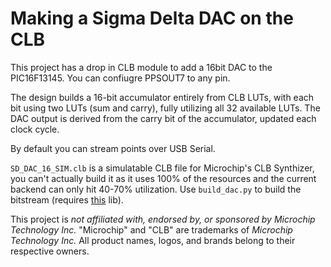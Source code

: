 # Making a Sigma Delta DAC on the CLB

This project has a drop in CLB module to add a 16bit DAC to the PIC16F13145. You can confiugre PPSOUT7 to any pin.

The design builds a 16-bit accumulator entirely from CLB LUTs, with each bit using two LUTs (sum and carry), fully utilizing all 32 available LUTs. The DAC output is derived from the carry bit of the accumulator, updated each clock cycle.

By default you can stream points over USB Serial. 

`SD_DAC_16_SIM.clb` is a simulatable CLB file for Microchip's CLB Synthizer, you can't actually build it as it uses 100% of the resources and the current backend can only hit 40-70% utilization. Use `build_dac.py` to build the bitstream (requires [this](https://github.com/ferret-guy/CLB-Bitstream-Tools) lib).

This project is *not affiliated with, endorsed by, or sponsored by Microchip Technology Inc.*
"Microchip" and "CLB" are trademarks of *Microchip Technology Inc.*
All product names, logos, and brands belong to their respective owners.

